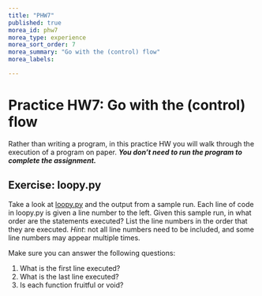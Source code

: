 ```yaml
---
title: "PHW7"
published: true
morea_id: phw7
morea_type: experience
morea_sort_order: 7
morea_summary: "Go with the (control) flow"
morea_labels:

---
```

# Practice HW7: Go with the (control) flow

Rather than writing a program, in this practice HW you will walk through the execution of a program on paper. ***You don’t need to run the program to complete the assignment.***

<!--{% include wod-times.html Rx="<20 min" Av="20-40 min" Sd="40-60 min" DNF="60+ min" %}-->

## Exercise: loopy.py

Take a look at [loopy.py](loopy.pdf) and the output from a sample run. Each line of code in loopy.py is given a line number to the left. Given this sample run, in what order are the statements executed? List the line numbers in the order that they are executed. *Hint*: not all line numbers need to be included, and some line numbers may appear multiple times.

Make sure you can answer the following questions:

1. What is the first line executed?
1. What is the last line executed?
1. Is each function fruitful or void?

<!--## Demonstration

*Coming soon...*

Once you've finished doing the WOD a single time, you can watch me do it:

{% include youtube.html id="0BPlMXkwdcY" %}-->

<!--## Solution

Order that the lines are executed:

	34, 35, 36 get_area(+,+)
		5, 6, 7
	
	36, 38 rectangle_outline
		21, 22, 24, 25 draw_line(25)
			16, 25 * (17, 18), 19
	23 * (	22, 24, 28, 29, 23 * (30, 31), 32	)
		22, 24, 25 draw_line(25)
			16, 25 * (17, 18), 19 

	40 get_area(-,+)
		5, 6, 8, 9, 10, 11, 14

	41 get_area(+,-)
		5, 6, 8, 9, 10, 12, 13, 14

	43, 44 draw_line
		16, 17, 19
	43, 44, 16, 1 * (17, 18), 19
	43, 44, 16, 2 * (17, 18), 19
	43, 44, 16, 3 * (17, 18), 19
	43, 44, 16, 4 * (17, 18), 19
	43

Questions:

1. 34
1. 43 or 19
2. Fruitful or void?
    * get_area:		fruitful
	* draw_line:		void
	* rectangle_outline:	void

{% include wod-warning.html %}-->
